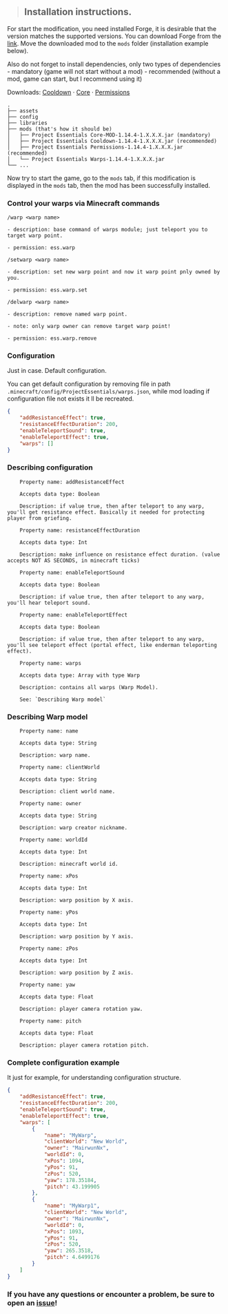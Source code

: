 > ## Installation instructions.

For start the modification, you need installed Forge, it is desirable that the version matches the supported versions. You can download Forge from the [link](https://files.minecraftforge.net/maven/net/minecraftforge/forge/index_1.14.4.html).
Move the downloaded mod to the `mods` folder (installation example below).

Also do not forget to install dependencies, only two types of dependencies
    - mandatory (game will not start without a mod)
    - recommended (without a mod, game can start, but I recommend using it)

Downloads: [Cooldown](https://github.com/ProjectEssentials/ProjectEssentials-Cooldown) · [Core](https://github.com/ProjectEssentials/ProjectEssentials-Core) · [Permissions](https://github.com/ProjectEssentials/ProjectEssentials-Permissions)

```
.
├── assets
├── config
├── libraries
├── mods (that's how it should be)
│   ├── Project Essentials Core-MOD-1.14.4-1.X.X.X.jar (mandatory)
│   ├── Project Essentials Cooldown-1.14.4-1.X.X.X.jar (recommended)
│   ├── Project Essentials Permissions-1.14.4-1.X.X.X.jar (recommended)
│   └── Project Essentials Warps-1.14.4-1.X.X.X.jar
└── ...
```

Now try to start the game, go to the `mods` tab, if this modification is displayed in the `mods` tab, then the mod has been successfully installed.

### Control your warps via Minecraft commands

```
/warp <warp name>

- description: base command of warps module; just teleport you to target warp point.

- permission: ess.warp
```

```
/setwarp <warp name>

- description: set new warp point and now it warp point pnly owned by you. 

- permission: ess.warp.set
```

```
/delwarp <warp name>

- description: remove named warp point.

- note: only warp owner can remove target warp point!

- permission: ess.warp.remove
```

### Configuration

Just in case. Default configuration.

You can get default configuration by removing file in path `.minecraft/config/ProjectEssentials/warps.json`, while mod loading if configuration file not exists it ll be recreated.

```json
{
    "addResistanceEffect": true,
    "resistanceEffectDuration": 200,
    "enableTeleportSound": true,
    "enableTeleportEffect": true,
    "warps": []
}
```

### Describing configuration

```
    Property name: addResistanceEffect

    Accepts data type: Boolean

    Description: if value true, then after teleport to any warp, you'll get resistance effect. Basically it needed for protecting player from griefing.
```

```
    Property name: resistanceEffectDuration

    Accepts data type: Int
    
    Description: make influence on resistance effect duration. (value accepts NOT AS SECONDS, in minecraft ticks)
```

```
    Property name: enableTeleportSound

    Accepts data type: Boolean
    
    Description: if value true, then after teleport to any warp, you'll hear teleport sound.
```

```
    Property name: enableTeleportEffect

    Accepts data type: Boolean
    
    Description: if value true, then after teleport to any warp, you'll see teleport effect (portal effect, like enderman teleporting effect).
```

```
    Property name: warps

    Accepts data type: Array with type Warp
    
    Description: contains all warps (Warp Model).

    See: `Describing Warp model`
```

### Describing Warp model

```
    Property name: name

    Accepts data type: String
    
    Description: warp name.
```

```
    Property name: clientWorld

    Accepts data type: String
    
    Description: client world name.
```

```
    Property name: owner

    Accepts data type: String
    
    Description: warp creator nickname.
```

```
    Property name: worldId

    Accepts data type: Int
    
    Description: minecraft world id.
```

```
    Property name: xPos

    Accepts data type: Int
    
    Description: warp position by X axis.
```

```
    Property name: yPos

    Accepts data type: Int
    
    Description: warp position by Y axis.
```

```
    Property name: zPos

    Accepts data type: Int
    
    Description: warp position by Z axis.
```

```
    Property name: yaw

    Accepts data type: Float
    
    Description: player camera rotation yaw.
```

```
    Property name: pitch

    Accepts data type: Float
    
    Description: player camera rotation pitch.
```

### Complete configuration example

It just for example, for understanding configuration structure.

```json
{
    "addResistanceEffect": true,
    "resistanceEffectDuration": 200,
    "enableTeleportSound": true,
    "enableTeleportEffect": true,
    "warps": [
        {
            "name": "MyWarp",
            "clientWorld": "New World",
            "owner": "MairwunNx",
            "worldId": 0,
            "xPos": 1094,
            "yPos": 91,
            "zPos": 520,
            "yaw": 178.35184,
            "pitch": 43.199905
        },
        {
            "name": "MyWarp1",
            "clientWorld": "New World",
            "owner": "MairwunNx",
            "worldId": 0,
            "xPos": 1093,
            "yPos": 91,
            "zPos": 520,
            "yaw": 265.3518,
            "pitch": 4.6499176
        }
    ]
}
```

### If you have any questions or encounter a problem, be sure to open an [issue](https://github.com/ProjectEssentials/ProjectEssentials-Warps/issues/new/choose)!